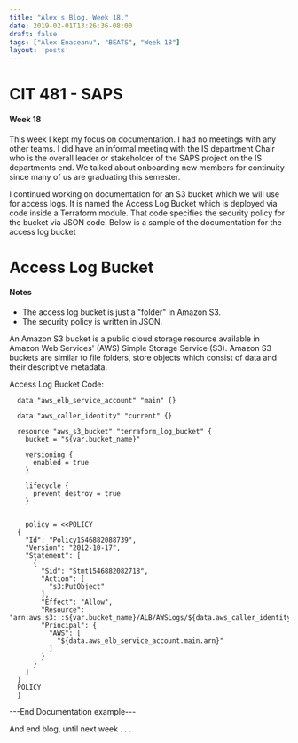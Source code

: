 ```yaml
---
title: "Alex's Blog. Week 18."
date: 2019-02-01T13:26:36-08:00
draft: false
tags: ["Alex Enaceanu", "BEATS", "Week 18"]
layout: 'posts'
---
```


# CIT 481 - SAPS
#### Week 18
This week I kept my focus on documentation. I had no meetings with any other teams. I did have an informal meeting with the IS department Chair who is the overall leader or stakeholder of the SAPS project on the IS departments end. We talked about onboarding new members for continuity since many of us are graduating this semester.

I continued working on documentation for an S3 bucket which we will use for access logs. It is named the Access Log Bucket which is deployed via code inside a Terraform module. That code specifies the security policy for the bucket via JSON code. Below is a sample of the documentation for the access log bucket
  # Access Log Bucket
  #### Notes
  * The access log bucket is just a "folder" in Amazon S3.
  * The security policy is written in JSON.

An Amazon S3 bucket is a public cloud storage resource available in Amazon Web Services' (AWS) Simple Storage Service (S3). Amazon S3 buckets are similar to file folders, store objects which consist of data and their descriptive metadata.

  Access Log Bucket Code:

      data "aws_elb_service_account" "main" {}

      data "aws_caller_identity" "current" {}

      resource "aws_s3_bucket" "terraform_log_bucket" {
        bucket = "${var.bucket_name}"

        versioning {
          enabled = true
        }

        lifecycle {
          prevent_destroy = true
        }


        policy = <<POLICY
      {
        "Id": "Policy1546882088739",
        "Version": "2012-10-17",
        "Statement": [
          {
            "Sid": "Stmt1546882082718",
            "Action": [
              "s3:PutObject"
            ],
            "Effect": "Allow",
            "Resource": "arn:aws:s3:::${var.bucket_name}/ALB/AWSLogs/${data.aws_caller_identity.current.account_id}/*",
            "Principal": {
              "AWS": [
                "${data.aws_elb_service_account.main.arn}"
              ]
            }
          }
        ]
      }
      POLICY
      }
  ---End Documentation example---

  And end blog, until next week . . .
